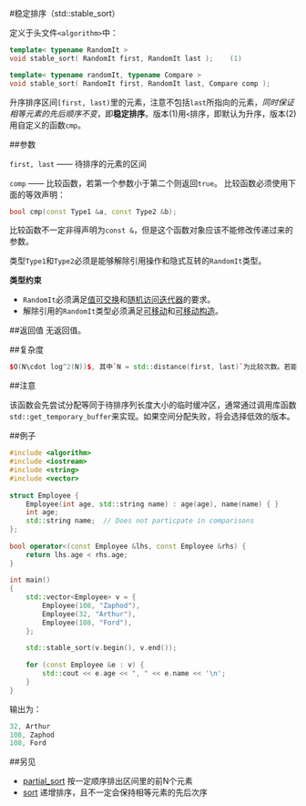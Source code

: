 #稳定排序（std::stable_sort）

定义于头文件`<algorithm>`中：

```C++
template< typename RandomIt >
void stable_sort( RandomIt first, RandomIt last );    (1)
```
```C++
template< typename randomIt, typename Compare >
void stable_sort( RandomIt first, RandomIt last, Compare comp );       (2)
```

升序排序区间`[first, last)`里的元素，注意不包括`last`所指向的元素，*同时保证相等元素的先后顺序不变*，即**稳定排序**。版本(1)用`<`排序，即默认为升序，版本(2)用自定义的函数`cmp`。

##参数

`first, last` —— 待排序的元素的区间

`comp` —— 比较函数，若第一个参数小于第二个则返回`true`。
       比较函数必须使用下面的等效声明：

```C++
bool cmp(const Type1 &a, const Type2 &b);
```

比较函数不一定非得声明为`const &`，但是这个函数对象应该不能修改传递过来的参数。

类型`Type1`和`Type2`必须是能够解除引用操作和隐式互转的`RandomIt`类型。

**类型约束**
- `RandomIt`必须满足[值可交换](../concept/ValueSwappable.md)和[随机访问迭代器](http://en.cppreference.com/w/cpp/concept/RandomAccessIterator)的要求。
- 解除引用的`RandomIt`类型必须满足[可移动](../concept/MoveAssignable.md)和[可移动构造](../concept/MoveConstructible.md)。

##返回值
无返回值。

##复杂度

```C++
$O(N\cdot log^2(N))$, 其中`N = std::distance(first, last)`为比较次数。若能够使用额外空间，则复杂度会降为$O(N\cdot log(N))$。
```
##注意

该函数会先尝试分配等同于待排序列长度大小的临时缓冲区，通常通过调用库函数`std::get_temporary_buffer`来实现。如果空间分配失败，将会选择低效的版本。

##例子

```C++
#include <algorithm>
#include <iostream>
#include <string>
#include <vector>
 
struct Employee {
    Employee(int age, std::string name) : age(age), name(name) { } 
    int age;
    std::string name;  // Does not particpate in comparisons
};
 
bool operator<(const Employee &lhs, const Employee &rhs) {
    return lhs.age < rhs.age;
}
 
int main()
{
    std::vector<Employee> v = { 
        Employee(108, "Zaphod"),
        Employee(32, "Arthur"),
        Employee(108, "Ford"),
    };  
 
    std::stable_sort(v.begin(), v.end());
 
    for (const Employee &e : v) {
        std::cout << e.age << ", " << e.name << '\n';
    }   
}
```

输出为：

```C++
32, Arthur
108, Zaphod
108, Ford
```

##另见

- [partial_sort](partial_sort.md)   按一定顺序排出区间里的前N个元素
- [sort](stable_sort.md)     递增排序，且不一定会保持相等元素的先后次序